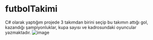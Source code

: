 # futbolTakimi
C# olarak yaptığım projede 3 takımdan birini seçip bu takımın attığı gol, kazandığı şampiyonluklar, kupa sayısı ve kadrosundaki oyuncular yazmaktadır.
![image](https://github.com/user-attachments/assets/d15a470a-3ff8-4f25-a5cd-3954e95890f8)
